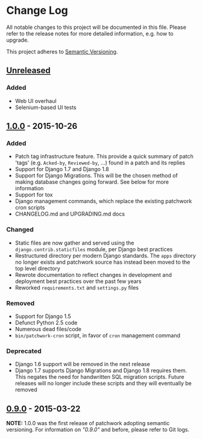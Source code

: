 # Change Log

All notable changes to this project will be documented in this file. Please
refer to the release notes for more detailed information, e.g. how to upgrade.

This project adheres to [Semantic Versioning](http://semver.org/).

## [Unreleased]

### Added

- Web UI overhaul
- Selenium-based UI tests

## [1.0.0] - 2015-10-26

### Added

- Patch tag infrastructure feature. This provide a quick summary of patch
  'tags' (e.g. `Acked-by`, `Reviewed-by`, ...) found in a patch and its replies
- Support for Django 1.7 and Django 1.8
- Support for Django Migrations. This will be the chosen method of making
  database changes going forward. See below for more information
- Support for tox
- Django management commands, which replace the existing patchwork cron scripts
- CHANGELOG.md and UPGRADING.md docs

### Changed

- Static files are now gather and served using the `django.contrib.staticfiles`
  module, per Django best practices
- Restructured directory per modern Django standards. The `apps` directory no
  longer exists and patchwork source has instead been moved to the top level
  directory
- Rewrote documentation to reflect changes in development and deployment best
  practices over the past few years
- Reworked `requirements.txt` and `settings.py` files

### Removed

- Support for Django 1.5
- Defunct Python 2.5 code
- Numerous dead files/code
- `bin/patchwork-cron` script, in favor of `cron` management command

### Deprecated

- Django 1.6 support will be removed in the next release
- Django 1.7 supports Django Migrations and Django 1.8 requires them. This
  negates the need for handwritten SQL migration scripts. Future releases will
  no longer include these scripts and they will eventually be removed

## [0.9.0] - 2015-03-22

**NOTE:** 1.0.0 was the first release of patchwork adopting semantic versioning.
For information on *"0.9.0"* and before, please refer to Git logs.

[Unreleased]: https://github.com/getpatchwork/patchwork/compare/v1.0.0...HEAD
[1.0.0]: https://github.com/getpatchwork/patchwork/compare/v0.9.0...v1.0.0
[0.9.0]: https://github.com/getpatchwork/patchwork/compare/c561ebe...v0.9.0

